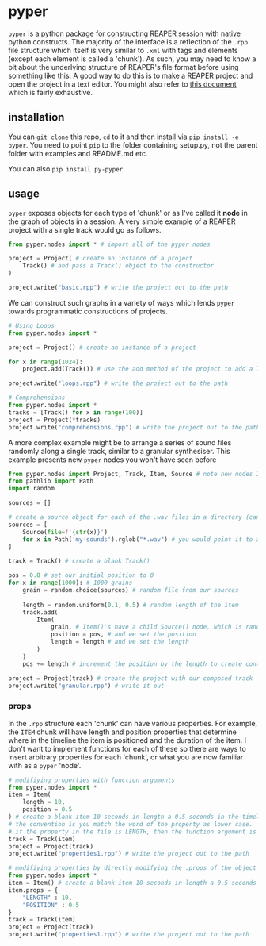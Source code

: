 # pyper

`pyper` is a python package for constructing REAPER session with native python constructs. The majority of the interface is a reflection of the `.rpp` file structure which itself is very similar to `.xml` with tags and elements (except each element is called a 'chunk'). As such, you may need to know a bit about the underlying structure of REAPER's file format before using something like this. A good way to do this is to make a REAPER project and open the project in a text editor. You might also refer to [this document](https://github.com/ReaTeam/Doc/blob/master/State%20Chunk%20Definitions) which is fairly exhaustive.

## installation

You can `git clone` this repo, `cd` to it and then install via `pip install -e pyper`. You need to point `pip` to the folder containing setup.py, not the parent folder with examples and README.md etc.

You can also `pip install py-pyper`.

## usage

`pyper` exposes objects for each type of 'chunk' or as I've called it **node** in the graph of objects in a session. A very simple example of a REAPER project with a single track would go as follows.

```python
from pyper.nodes import * # import all of the pyper nodes

project = Project( # create an instance of a project
    Track() # and pass a Track() object to the constructor
)

project.write("basic.rpp") # write the project out to the path
```

We can construct such graphs in a variety of ways which lends `pyper` towards programmatic constructions of projects.

```python
# Using Loops
from pyper.nodes import *

project = Project() # create an instance of a project

for x in range(1024):
    project.add(Track()) # use the add method of the project to add a Track()

project.write("loops.rpp") # write the project out to the path
```

```python
# Comprehensions
from pyper.nodes import *
tracks = [Track() for x in range(100)]
project = Project(*tracks)
project.write("comprehensions.rpp") # write the project out to the path
```

A more complex example might be to arrange a series of sound files randomly along a single track, similar to a granular synthesiser. This example presents new `pyper` nodes you won't have seen before

```python
from pyper.nodes import Project, Track, Item, Source # note new nodes Item() and Source()
from pathlib import Path
import random

sources = []

# create a source object for each of the .wav files in a directory (can you tell I love comprehensions)
sources = [
    Source(file=f'{str(x)}')
    for x in Path('my-sounds').rglob("*.wav") # you would point it to an actual folder of sounds, not just 'my-sounds'
]

track = Track() # create a blank Track()

pos = 0.0 # set our initial position to 0
for x in range(1000): # 1000 grains
    grain = random.choice(sources) # random file from our sources
    
    length = random.uniform(0.1, 0.5) # random length of the item
    track.add(
        Item(
            grain, # Item()'s have a child Source() node, which is randomly selected above
            position = pos, # and we set the position
            length = length # and we set the length
        )
    )
    pos += length # increment the position by the length to create contiguous blocks

project = Project(track) # create the project with our composed track
project.write("granular.rpp") # write it out
```

### props
In the `.rpp` structure each 'chunk' can have various properties. For example, the `ITEM` chunk will have length and position properties that determine where in the timeline the item is positioned and the duration of the item. I don't want to implement functions for each of these so there are ways to insert arbitrary properties for each 'chunk', or what you are now familiar with as a `pyper` 'node'.

```python
# modifiying properties with function arguments
from pyper.nodes import *
item = Item(
    length = 10, 
    position = 0.5
) # create a blank item 10 seconds in length a 0.5 seconds in the timeline
# the convention is you match the word of the property as lower case.
# if the property in the file is LENGTH, then the function argument is 'length'
track = Track(item)
project = Project(track)
project.write("properties1.rpp") # write the project out to the path
```

```python
# modifiying properties by directly modifying the .props of the object
from pyper.nodes import *
item = Item() # create a blank item 10 seconds in length a 0.5 seconds in the timeline
item.props = {
    "LENGTH" : 10,
    "POSITION" : 0.5
}
track = Track(item)
project = Project(track)
project.write("properties1.rpp") # write the project out to the path
```
